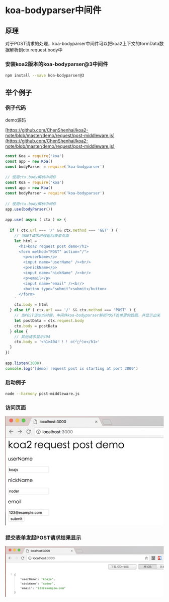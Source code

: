 # koa-bodyparser中间件

## 原理
对于POST请求的处理，koa-bodyparser中间件可以把koa2上下文的formData数据解析到ctx.request.body中

### 安装koa2版本的koa-bodyparser@3中间件
```sh
npm install --save koa-bodyparser@3
```

## 举个例子

### 例子代码

demo源码

 [https://github.com/ChenShenhai/koa2-note/blob/master/demo/request/post-middleware.js](https://github.com/ChenShenhai/koa2-note/blob/master/demo/request/post-middleware.js)

```js
const Koa = require('koa')
const app = new Koa()
const bodyParser = require('koa-bodyparser')

// 使用ctx.body解析中间件
const Koa = require('koa')
const app = new Koa()
const bodyParser = require('koa-bodyparser')

// 使用ctx.body解析中间件
app.use(bodyParser())

app.use( async ( ctx ) => {

  if ( ctx.url === '/' && ctx.method === 'GET' ) {
    // 当GET请求时候返回表单页面
    let html = `
      <h1>koa2 request post demo</h1>
      <form method="POST" action="/">
        <p>userName</p>
        <input name="userName" /><br/>
        <p>nickName</p>
        <input name="nickName" /><br/>
        <p>email</p>
        <input name="email" /><br/>
        <button type="submit">submit</button>
      </form>
    `
    ctx.body = html
  } else if ( ctx.url === '/' && ctx.method === 'POST' ) {
    // 当POST请求的时候，中间件koa-bodyparser解析POST表单里的数据，并显示出来
    let postData = ctx.request.body
    ctx.body = postData
  } else {
    // 其他请求显示404
    ctx.body = '<h1>404！！！ o(╯□╰)o</h1>'
  }
})

app.listen(3000)
console.log('[demo] request post is starting at port 3000')
```

### 启动例子
```sh
node --harmony post-middleware.js
```

### 访问页面
![request-post-form](./../images/request-post-form.png)

### 提交表单发起POST请求结果显示
![request-post-result](./../images/request-post-result.png)
